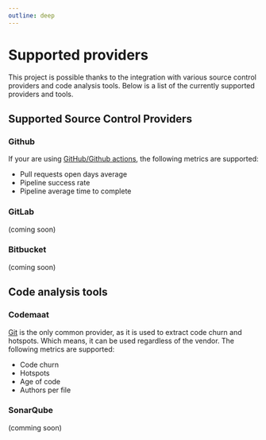 ```yaml
---
outline: deep
---
```


# Supported providers

This project is possible thanks to the integration with various source control providers and code analysis tools. Below
is a list of the currently supported providers and tools.

## Supported Source Control Providers

### Github

If your are using [GitHub/Github actions](./github.md), the following metrics are supported:

- Pull requests open days average
- Pipeline success rate
- Pipeline average time to complete

### GitLab

(coming soon)

### Bitbucket

(coming soon)

## Code analysis tools

### Codemaat

[Git](./codemaat.md) is the only common provider, as it is used to extract code churn and hotspots. Which
means, it can be used regardless of the vendor. The following metrics are supported:

- Code churn
- Hotspots
- Age of code
- Authors per file

### SonarQube

(comming soon)

